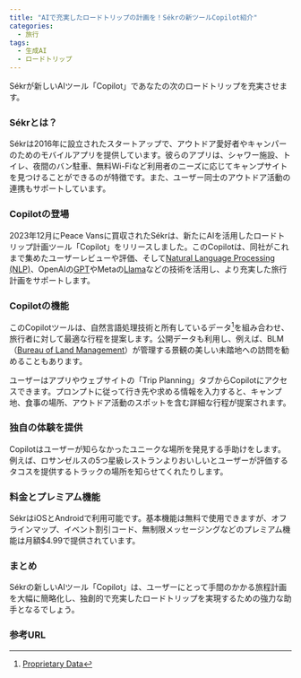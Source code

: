 ```yaml
---
title: "AIで充実したロードトリップの計画を！Sékrの新ツールCopilot紹介"
categories:
  - 旅行
tags:
  - 生成AI
  - ロードトリップ
---
```

Sékrが新しいAIツール「Copilot」であなたの次のロードトリップを充実させます。

### Sékrとは？

Sékrは2016年に設立されたスタートアップで、アウトドア愛好者やキャンパーのためのモバイルアプリを提供しています。彼らのアプリは、シャワー施設、トイレ、夜間のバン駐車、無料Wi-Fiなど利用者のニーズに応じてキャンプサイトを見つけることができるのが特徴です。また、ユーザー同士のアウトドア活動の連携もサポートしています。

### Copilotの登場

2023年12月にPeace Vansに買収されたSékrは、新たにAIを活用したロードトリップ計画ツール「Copilot」をリリースしました。このCopilotは、同社がこれまで集めたユーザーレビューや評価、そして[Natural Language Processing (NLP)](https://www.keyence.co.jp/ss/general/iot-glossary/natural-language-processing.jsp#:~:text=%E3%80%8C%E8%87%AA%E7%84%B6%E8%A8%80%E8%AA%9E%E5%87%A6%E7%90%86%EF%BC%88NLP%EF%BC%9A,%E3%81%AE%E6%8A%80%E8%A1%93%E3%81%AE%E3%81%93%E3%81%A8%E3%81%A7%E3%81%99%E3%80%82)、OpenAIの[GPT](https://chat.openai.com/)やMetaの[Llama](https://about.fb.com/ja/news/2024/04/meta-ai-assistant-built-with-llama-3/)などの技術を活用し、より充実した旅行計画をサポートします。

### Copilotの機能

このCopilotツールは、自然言語処理技術と所有しているデータ[^1]を組み合わせ、旅行者に対して最適な行程を提案します。公開データも利用し、例えば、BLM（[Bureau of Land Management](https://www.blm.gov/d8-home)）が管理する景観の美しい未踏地への訪問を勧めることもあります。

ユーザーはアプリやウェブサイトの「Trip Planning」タブからCopilotにアクセスできます。プロンプトに従って行き先や求める情報を入力すると、キャンプ地、食事の場所、アウトドア活動のスポットを含む詳細な行程が提案されます。

### 独自の体験を提供

Copilotはユーザーが知らなかったユニークな場所を発見する手助けをします。例えば、ロサンゼルスの5つ星級レストランよりおいしいとユーザーが評価するタコスを提供するトラックの場所を知らせてくれたりします。

### 料金とプレミアム機能

SékrはiOSとAndroidで利用可能です。基本機能は無料で使用できますが、オフラインマップ、イベント割引コード、無制限メッセージングなどのプレミアム機能は月額$4.99で提供されています。

### まとめ

Sékrの新しいAIツール「Copilot」は、ユーザーにとって手間のかかる旅程計画を大幅に簡略化し、独創的で充実したロードトリップを実現するための強力な助手となるでしょう。

### 参考URL

[^1]: [Proprietary Data](https://dhbr.diamond.jp/articles/-/6810)
[^2]: [Natural Language Processing (NLP)](https://www.keyence.co.jp/ss/general/iot-glossary/natural-language-processing.jsp#:~:text=%E3%80%8C%E8%87%AA%E7%84%B6%E8%A8%80%E8%AA%9E%E5%87%A6%E7%90%86%EF%BC%88NLP%EF%BC%9A,%E3%81%AE%E6%8A%80%E8%A1%93%E3%81%AE%E3%81%93%E3%81%A8%E3%81%A7%E3%81%99%E3%80%82)
[^3]: [OpenAI GPT](https://chat.openai.com/)
[^4]: [Meta Llama](https://about.fb.com/ja/news/2024/04/meta-ai-assistant-built-with-llama-3/)
[^5]: [Bureau of Land Management](https://www.blm.gov/d8-home)
[^6]: [元記事](https://techcrunch.com/2024/06/04/travel-app-sekr-wants-to-help-you-plan-your-next-road-trip-with-its-new-ai-tool/)
